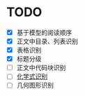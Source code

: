# TODO

- [x] 基于模型的阅读顺序  
- [x] 正文中目录、列表识别  
- [x] 表格识别
- [x] 标题分级
- [ ] 正文中代码块识别
- [ ] [化学式识别](docs/chemical_knowledge_introduction/introduction.pdf)
- [ ] 几何图形识别